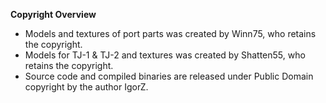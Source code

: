 **Copyright Overview**

- Models and textures of port parts was created by Winn75, who retains the copyright.
- Models for TJ-1 & TJ-2 and textures was created by Shatten55, who retains the copyright.
- Source code and compiled binaries are released under Public Domain copyright by the author IgorZ.

